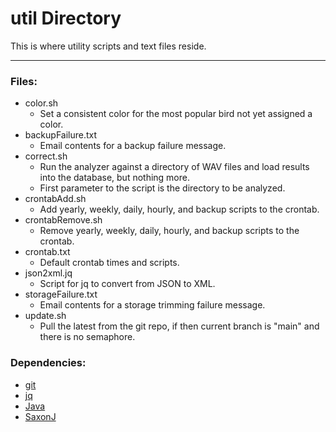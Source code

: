 # util Directory

This is where utility scripts and text files reside.

---

### Files:

* color.sh
	* Set a consistent color for the most popular bird not yet assigned a color.
* backupFailure.txt
	* Email contents for a backup failure message.
* correct.sh
	* Run the analyzer against a directory of WAV files and load results into the database, but nothing more.
	* First parameter to the script is the directory to be analyzed.
* crontabAdd.sh
	* Add yearly, weekly, daily, hourly, and backup scripts to the crontab.
* crontabRemove.sh
	* Remove yearly, weekly, daily, hourly, and backup scripts to the crontab.
* crontab.txt
	* Default crontab times and scripts.
* json2xml.jq
	* Script for jq to convert from JSON to XML.
* storageFailure.txt
	* Email contents for a storage trimming failure message.
* update.sh
	* Pull the latest from the git repo, if then current branch is "main" and there is no semaphore.


### Dependencies:

* [git](https://git-scm.com)
* [jq](https://jqlang.org)
* [Java](https://www.java.com/)
* [SaxonJ](https://www.saxonica.com/download/java.xml)
